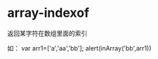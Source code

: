 array-indexof
=============

返回某字符在数组里面的索引

如：  var arr1=['a','aa','bb'];
      alert(inArray('bb',arr1))
